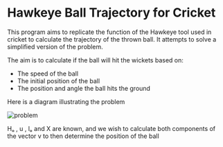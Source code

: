 # Hawkeye Ball Trajectory for Cricket

This program aims to replicate the function of the Hawkeye tool used in cricket to calculate the trajectory of the thrown ball.
It attempts to solve a simplified version of the problem.

The aim is to calculate if the ball will hit the wickets based on:
  - The speed of the ball
  - The initial position of the ball
  - The position and angle the ball hits the ground

Here is a diagram illustrating the problem

![problem](https://user-images.githubusercontent.com/57606824/132093804-269b6d22-c300-4784-a3ab-f100de2a9d3c.png)

Hₒ , u , lₒ and X are known, and we wish to calculate both components of the vector v to then determine the position of the ball
